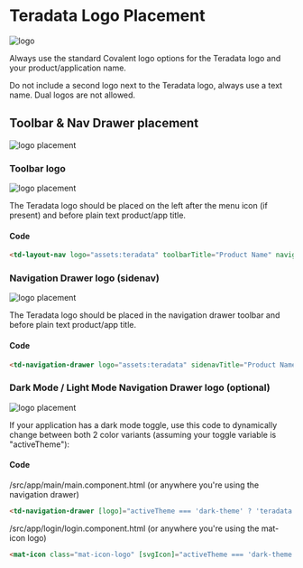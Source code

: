 # Teradata Logo Placement

![logo](assets/images/logo.png)

Always use the standard Covalent logo options for the Teradata logo and your product/application name.

Do not include a second logo next to the Teradata logo, always use a text name. Dual logos are not allowed.

## Toolbar & Nav Drawer placement

![logo placement](assets/images/logo-toolbar-navdrawer.png)

### Toolbar logo

![logo placement](assets/images/logo-toolbar.png)

The Teradata logo should be placed on the left after the menu icon (if present) and before plain text product/app title.

#### Code

```html
<td-layout-nav logo="assets:teradata" toolbarTitle="Product Name" navigationRoute="/">
```

### Navigation Drawer logo (sidenav)

![logo placement](assets/images/logo-navdrawer.png)

The Teradata logo should be placed in the navigation drawer toolbar and before plain text product/app title.

#### Code

```html
<td-navigation-drawer logo="assets:teradata" sidenavTitle="Product Name">
```
### Dark Mode / Light Mode Navigation Drawer logo (optional)

![logo placement](assets/images/logo-navdrawer-dark.png)

If your application has a dark mode toggle, use this code to dynamically change between both 2 color variants (assuming your toggle variable is "activeTheme"):

#### Code

/src/app/main/main.component.html (or anywhere you're using the navigation drawer)

```html
<td-navigation-drawer [logo]="activeTheme === 'dark-theme' ? 'teradata' : 'teradata-dark'" sidenavTitle="Product Name">
```

/src/app/login/login.component.html (or anywhere you're using the mat-icon logo)

```html
<mat-icon class="mat-icon-logo" [svgIcon]="activeTheme === 'dark-theme' ? 'teradata' : 'teradata-dark'"></mat-icon>
```

